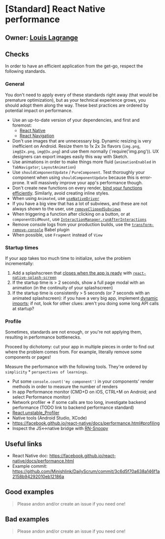 # [Standard] React Native performance

## Owner: [Louis Lagrange](https://github.com/Minishlink)

## Checks

In order to have an efficient application from the get-go, respect the following standards.

### General

You don't need to apply every of these standards right away (that would be premature optimization), but as your technical experience grows, you should adopt them along the way.
These best practices are ordered by potential impact on performance.

- Use an up-to-date version of your dependencies, and first and foremost:
    - [React Native](https://github.com/facebook/react-native/releases)
    - [React Navigation](https://github.com/react-navigation/react-navigation/releases)
- Don't use images that are unnecessary big. Dynamic resizing is very inefficient on Android. Resize them to 1x 2x 3x flavors (`img.png`, `img@2x.png`, `img@3x.png`) and use them normally (`require('img.png')). UX designers can export images easily this way with Sketch.
- Use animations in order to make things more fluid (`animationEnabled` in `TabNavigator`; `LayoutAnimation`)
- Use `shouldComponentUpdate` / `PureComponent`. Test thoroughly your component when using `shouldComponentUpdate` because this is error-prone. It will massively improve your app's performance though.
- Don't create new functions on every render, [bind your functions efficiently](https://github.com/bamlab/dev-standards/blob/master/react-native/react/binding-functions-in-react-component.s.md). Similarly, avoid creating inline styles.
- When using `Animated`, use [`useNativeDriver`](https://facebook.github.io/react-native/docs/animations.html#using-the-native-driver)
- If you have a big view that has a lot of subviews, and these are not always shown to the user, use [`removeClippedSubviews`](https://facebook.github.io/react-native/docs/view.html#removeclippedsubviews)
- When triggering a function after clicking on a button, or at `componentDidMount`, use [`InteractionManager.runAfterInteractions`](https://facebook.github.io/react-native/docs/interactionmanager.html)
- Remove console logs from your production builds, use the [`transform-remove-console`](https://facebook.github.io/react-native/docs/performance.html#using-consolelog-statements) Babel plugin 
- When possible, use `Fragment` instead of `View`

### Startup times

If your app takes too much time to initialize, solve the problem incrementally:

1. Add a splashscreen that [closes when the app is ready](https://github.com/Minishlink/DailyScrum/commit/811cfd57304dbb6f08386bce7b1d9d0b7c7388ae) with [`react-native-splash-screen`](https://github.com/crazycodeboy/react-native-splash-screen)
2. If the startup time is > 2 seconds, show a full page modal with an animation (in the continuity of your splashscreen)
3. If the startup time is consistently > 5 seconds (or 7 seconds with an animated splashscreen): if you have a very big app, implement [dynamic imports](https://facebook.github.io/react-native/docs/performance.html#unbundling-inline-requires); if not, look for other clues: aren't you doing some long API calls at startup?

### Profile

Sometimes, standards are not enough, or you're not applying them, resulting in performance bottlenecks.

Proceed by dichotomy: cut your app in multiple pieces in order to find out where the problem comes from. For example, literally remove some components or pages!

Measure the performance with the following tools. They're ordered by `simplicity` * `perspectives of learnings`.

- Put some `console.count('my component')` in your components' render methods in order to measure the number of renders
- In app Performance monitor (CMD+D on iOS, CTRL+M on Android; and select Performance monitor)
- Network profiler => if some calls are too long, investigate backend performance (TODO link to backend performance standard)
- [React.unstable_Profiler](https://medium.com/@dave_lunny/how-to-use-reacts-experimental-new-profiler-feature-c340674e5d0e)
- Native tools (Android Studio, XCode)
- https://facebook.github.io/react-native/docs/performance.html#profiling
- Inspect the JS<->native bridge with [RN-Snoopy](https://github.com/jondot/rn-snoopy)

## Useful links
- React Native doc: https://facebook.github.io/react-native/docs/performance.html
- Example commit: https://github.com/Minishlink/DailyScrum/commit/3c6d5f70a638a146f1a2158b94292010eb12186a

## Good examples

> Please andon and/or create an issue if you need one!

## Bad examples

> Please andon and/or create an issue if you need one!